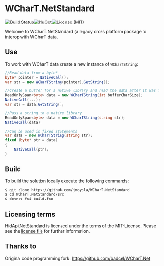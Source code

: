 # WCharT.NetStandard
[![Build Status](https://img.shields.io/github/actions/workflow/status/jmoyola/WCharT.NetStandard/ci.yml?branch=main)](https://github.com/jmoyola/WCharT.NetStandard/actions/workflows/ci.yml)[![NuGet](https://img.shields.io/nuget/v/WCharT.NetStandard)](https://www.nuget.org/packages/WCharT.NetStandard/)[![License (MIT)](https://img.shields.io/github/license/jmoyola/WCharT.NetStandard)](https://github.com/jmoyola/WCharT.NetStandard/blob/main/license.txt)

Welcome to WCharT.NetStandard (a legacy cross platform package to interop with WCharT data.

## Use
To work with WCharT data create a new instance of `WCharTString`:

```csharp
//Read data from a byte*
byte* pointer = NativeCall();
var str = new WCharTString(pointer).GetString();

//Create a buffer for a native library and read the data after it was filled
ReadOnlySpan<byte> data = new WCharTString(int bufferCharSize);
NativeCall(...);
var str = data.GetString();

//Pass a string to a native library
ReadOnlySpan<byte> data = new WCharTString(string str);
NativeCall(data);

//Can be used in fixed statements
var data = new WCharTString(string str);
fixed (byte* ptr = data)
{
    NativeCall(ptr);
}
```

## Build
To build the solution locally execute the following commands:

```sh
$ git clone https://github.com/jmoyola/WCharT.NetStandard
$ cd WCharT.NetStandard/src
$ dotnet fsi build.fsx
```

## Licensing terms
HidApi.NetStandard is licensed under the terms of the MIT-License. Please see the [license file][license] for further information.

[license]:https://github.com/jmoyola/WCharT.NetStandard/blob/main/license.txt

## Thanks to

Original code programming fork: https://github.com/badcel/WCharT.Net
